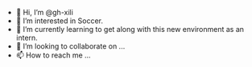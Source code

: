 - 👋 Hi, I’m @gh-xili
- 👀 I’m interested in Soccer.
- 🌱 I’m currently learning to get along with this new environment as an intern.
- 💞️ I’m looking to collaborate on ...
- 📫 How to reach me ...

<!---
gh-xili/gh-xili is a ✨ special ✨ repository because its `README.md` (this file) appears on your GitHub profile.
You can click the Preview link to take a look at your changes.
--->

